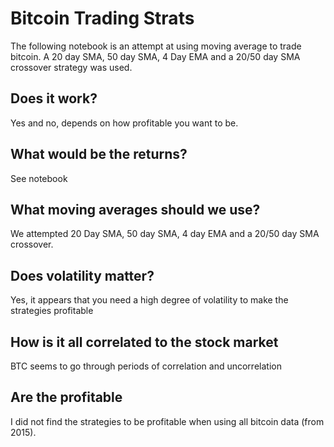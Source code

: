 # Bitcoin Trading Strats

The following notebook is an attempt at using moving average to trade bitcoin. A 20 day SMA, 50 day SMA, 4 Day EMA and a 20/50 day SMA crossover strategy was used.

## Does it work?
Yes and no, depends on how profitable you want to be.
## What would be the returns?
See notebook
## What moving averages should we use?
We attempted 20 Day SMA, 50 day SMA, 4 day EMA and a 20/50 day SMA crossover.

## Does volatility matter?
Yes, it appears that you need a high degree of volatility to make the strategies profitable

## How is it all correlated to the stock market
BTC seems to go through periods of correlation and uncorrelation

## Are the profitable

I did not find the strategies to be profitable when using all bitcoin data (from 2015).

